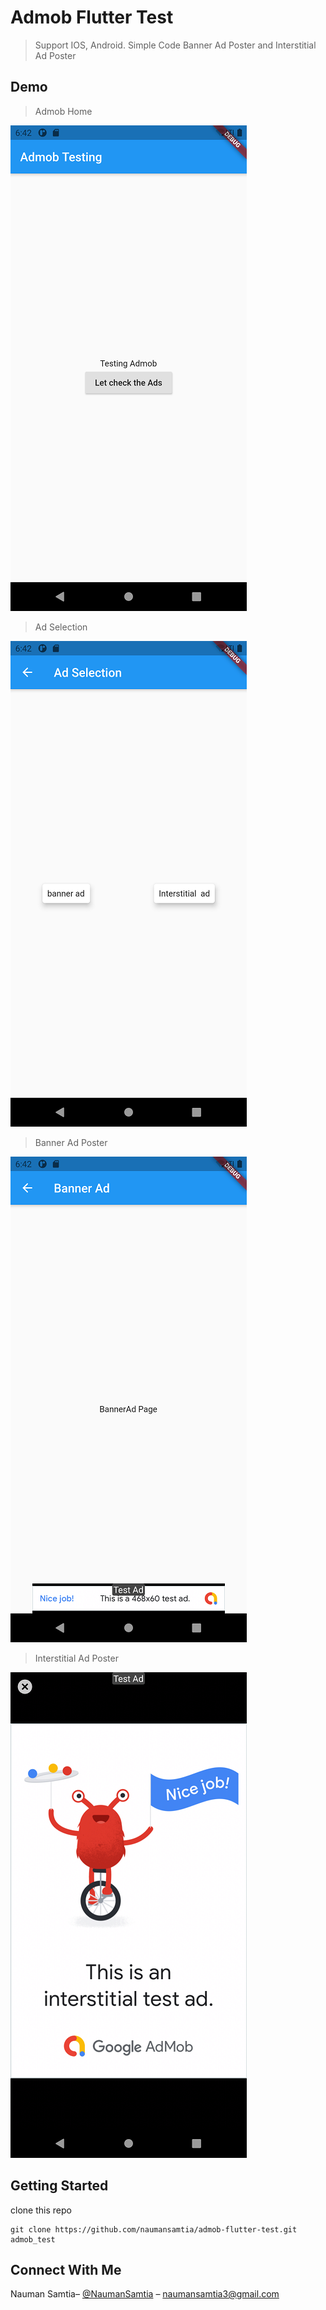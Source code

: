 # Admob Flutter Test

> Support IOS, Android. Simple Code
>Banner Ad Poster and Interstitial Ad Poster


## Demo
>Admob Home

![](screenshot1.png)


>Ad Selection

![](screenshot2.png)

>Banner Ad Poster

![](screenshot3.png)

>Interstitial Ad Poster

![](screenshot4.png)


## Getting Started
clone this repo
```
git clone https://github.com/naumansamtia/admob-flutter-test.git admob_test
```
## Connect With Me
Nauman Samtia– [@NaumanSamtia](https://www.linkedin.com/in/naumansamtia/) – naumansamtia3@gmail.com

